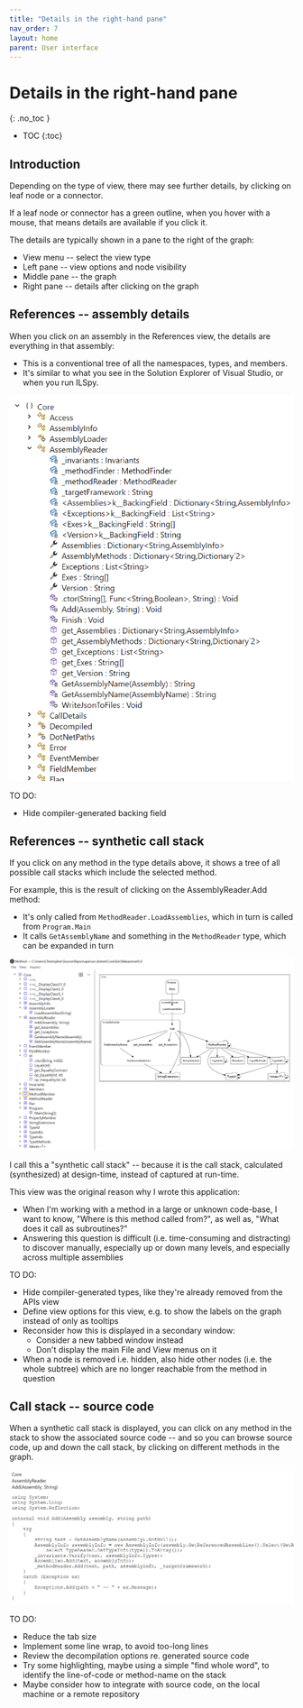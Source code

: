 ```yaml
---
title: "Details in the right-hand pane"
nav_order: 7
layout: home
parent: User interface
---
```


# Details in the right-hand pane
{: .no_toc }

- TOC
{:toc}

## Introduction

Depending on the type of view, there may see further details, by clicking on leaf node or a connector.

If a leaf node or connector has a green outline, when you hover with a mouse, that means details are available if you click it.

The details are typically shown in a pane to the right of the graph:

- View menu -- select the view type
- Left pane -- view options and node visibility
- Middle pane -- the graph
- Right pane -- details after clicking on the graph

## References -- assembly details

When you click on an assembly in the References view, the details are everything in that assembly:

- This is a conventional tree of all the namespaces, types, and members.
- It's similar to what you see in the Solution Explorer of Visual Studio, or when you run ILSpy.

![Alt text](../screenshots.tiny/Screenshot%202024-05-30%20221107.png)

TO DO:

- Hide compiler-generated backing field

## References -- synthetic call stack

If you click on any method in the type details above, it shows a tree of all possible call stacks which include the selected method.

For example, this is the result of clicking on the AssemblyReader.Add method:

- It's only called from `MethodReader.LoadAssemblies`, which in turn is called from `Program.Main`
- It calls `GetAssemblyName` and something in the `MethodReader` type, which can be expanded in turn

![Alt text](../screenshots.tiny/Screenshot%202024-05-30%20222207.png)

I call this a "synthetic call stack" -- because it is the call stack, calculated (synthesized) at design-time, instead of captured at run-time.

This view was the original reason why I wrote this application:

- When I'm working with a method in a large or unknown code-base, I want to know, "Where is this method called from?", as well as, "What does it call as subroutines?"
- Answering this question is difficult (i.e. time-consuming and distracting) to discover manually, especially up or down many levels, and especially across multiple assemblies

TO DO:

- Hide compiler-generated types, like they're already removed from the APIs view
- Define view options for this view, e.g. to show the labels on the graph instead of only as tooltips
- Reconsider how this is displayed in a secondary window:
  - Consider a new tabbed window instead
  - Don't display the main File and View menus on it
- When a node is removed i.e. hidden, also hide other nodes (i.e. the whole subtree) which are no longer reachable from the method in question

## Call stack -- source code

When a synthetic call stack is displayed, you can click on any method in the stack to show the associated source code --
and so you can browse source code, up and down the call stack, by clicking on different methods in the graph.

![Alt text](../screenshots.tiny/Screenshot%202024-05-30%20225010.png)

TO DO:

- Reduce the tab size
- Implement some line wrap, to avoid too-long lines
- Review the decompilation options re. generated source code
- Try some highlighting, maybe using a simple "find whole word", to identify the line-of-code or method-name on the stack
- Maybe consider how to integrate with source code, on the local machine or a remote repository
